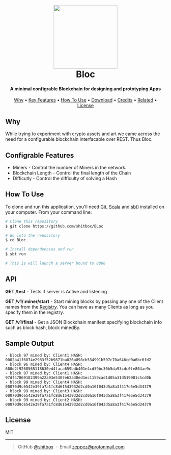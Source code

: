 
<h1 align="center">
  <br>
<img src="https://github.com/shitbox/BLoc/blob/master/images/b.png" width="200">
  <br>
  Bloc
  <br>
</h1>

<h4 align="center">A minimal configrable Blockchain for designing and prototyping Apps</h4>


<p align="center">
  <a href="#Why">Why</a> •
  <a href="#key-features">Key Features</a> •
  <a href="#how-to-use">How To Use</a> •
  <a href="#download">Download</a> •
  <a href="#credits">Credits</a> •
  <a href="#related">Related</a> •
  <a href="#license">License</a>
</p>

## Why

While trying to experiment with crypto assets and art we came across the need for a configurable blockchain interfacable over REST. Thus Bloc.

## Configrable Features

*  Miners - Control the number of Miners in the network.
* Blockchain Length - Control the final length of the Chain
* Difficutly - Control the difficulty of solving a Hash

## How To Use

To clone and run this application, you'll need [Git](https://git-scm.com), [Scala](https://scala-lang.org) and  [sbt](http://scala-sbt.org)) installed on your computer. From your command line:

```bash
# Clone this repository
$ git clone https://github.com/shitbox/BLoc

# Go into the repository
$ cd BLoc

# Install dependencies and run
$ sbt run

# This is will launch a server bound to 8888

```

## API
**GET /test** - Tests if server is Active and listening 

**GET /v1/:miner/start** - Start mining blocks by passing any one of the Client names from the [Registry](https://github.com/shitbox/BLoc/blob/master/src/main/scala/com/pranay/blockchain/Config.scala). You can have as many Clients as long as you specify them in the registry.

**GET /v1/final** - Get a JSON Blockchain manifest specifying blockchain info such as block hash, block minedBy.

## Sample Output

```
- block 97 mined by: Client1 HASH: 0002a41f6874e2983f52b9871ba026a898cb534991b597c70a646cd0a6bc6fd2
- block 96 mined by: Client4 HASH: 600d2f9268565118630ed4faca659bdb401e4cd59bc30b5da93cdc0fe804ae9c
- block 97 mined by: Client1 HASH: 97df47869182399a22a93e5307e62a38ed1ec1159cad1d05a31d519981c5cd0b
- block 99 mined by: Client4 HASH: 00070d9c6542e39fa7a1fc8d61543932d2cd0a16f043d5a8a3f417e5e5d34379
- block 99 mined by: Client3 HASH: 00070d9c6542e39fa7a1fc8d61543932d2cd0a16f043d5a8a3f417e5e5d34379
- block 99 mined by: Client2 HASH: 00070d9c6542e39fa7a1fc8d61543932d2cd0a16f043d5a8a3f417e5e5d34379
```

## License

MIT

---

> GitHub [@shitbox](https://github.com/shitbox) &nbsp;&middot;&nbsp;
> Email zeppez@protonmail.com



